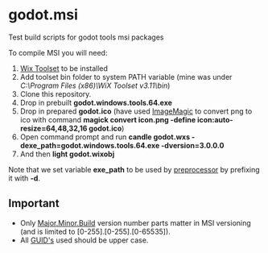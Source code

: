 # godot.msi

Test build scripts for godot tools msi packages

To compile MSI you will need:
1. [Wix Toolset](http://wixtoolset.org) to be installed
2. Add toolset bin folder to system PATH variable (mine was under *C:\Program Files (x86)\WiX Toolset v3.11\bin*)
3. Clone this repository.
4. Drop in prebuilt **godot.windows.tools.64.exe**
5. Drop in prepared **godot.ico** (have used [ImageMagic](http://www.imagemagick.org) to convert png to ico with command **magick convert icon.png -define icon:auto-resize=64,48,32,16 godot.ico**)
6. Open command prompt and run **candle godot.wxs -dexe_path=godot.windows.tools.64.exe -dversion=3.0.0.0** 
7. And then **light godot.wixobj**

Note that we set variable **exe_path** to be used by [preprocessor](http://wixtoolset.org/documentation/manual/v3/overview/preprocessor.html) by prefixing it with **-d**.

## Important
 * Only [Major.Minor.Build](https://msdn.microsoft.com/en-us/library/windows/desktop/aa370859(v=vs.85).aspx) version number parts matter in MSI versioning (and is limited to [0-255].[0-255].[0-65535]).
 * All [GUID's](https://msdn.microsoft.com/library/aa368767.aspx) used should be upper case.